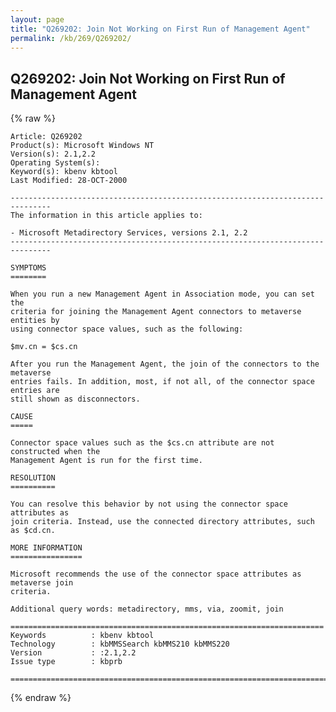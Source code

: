 ```yaml
---
layout: page
title: "Q269202: Join Not Working on First Run of Management Agent"
permalink: /kb/269/Q269202/
---
```


## Q269202: Join Not Working on First Run of Management Agent

{% raw %}

	Article: Q269202
	Product(s): Microsoft Windows NT
	Version(s): 2.1,2.2
	Operating System(s): 
	Keyword(s): kbenv kbtool
	Last Modified: 28-OCT-2000
	
	-------------------------------------------------------------------------------
	The information in this article applies to:
	
	- Microsoft Metadirectory Services, versions 2.1, 2.2 
	-------------------------------------------------------------------------------
	
	SYMPTOMS
	========
	
	When you run a new Management Agent in Association mode, you can set the
	criteria for joining the Management Agent connectors to metaverse entities by
	using connector space values, such as the following:
	
	$mv.cn = $cs.cn
	
	After you run the Management Agent, the join of the connectors to the metaverse
	entries fails. In addition, most, if not all, of the connector space entries are
	still shown as disconnectors.
	
	CAUSE
	=====
	
	Connector space values such as the $cs.cn attribute are not constructed when the
	Management Agent is run for the first time.
	
	RESOLUTION
	==========
	
	You can resolve this behavior by not using the connector space attributes as
	join criteria. Instead, use the connected directory attributes, such as $cd.cn.
	
	MORE INFORMATION
	================
	
	Microsoft recommends the use of the connector space attributes as metaverse join
	criteria.
	
	Additional query words: metadirectory, mms, via, zoomit, join
	
	======================================================================
	Keywords          : kbenv kbtool 
	Technology        : kbMMSSearch kbMMS210 kbMMS220
	Version           : :2.1,2.2
	Issue type        : kbprb
	
	=============================================================================
	

{% endraw %}
